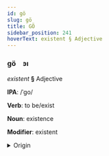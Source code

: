 ```yaml
---
id: gö
slug: gö
title: GÖ
sidebar_position: 241
hoverText: existent § Adjective
---
```


### gö&emsp;<span kind="abugida">ꜿı</span>

*existent* **§** Adjective

**IPA**: /ˈgo/

**Verb**: to be/exist

**Noun**: existence

**Modifier**: existent

<details>
    <summary>Origin</summary>
    Songhay goo <br/>
    <em>Nilo-Saharan Language Family</em>
</details>